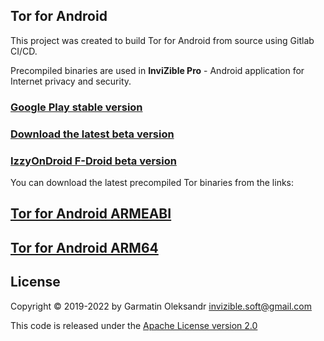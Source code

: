 ## Tor for Android

This project was created to build Tor for Android from source using Gitlab CI/CD.

Precompiled binaries are used in **InviZible Pro** - Android application for Internet privacy and security.

### [Google Play stable version](https://play.google.com/store/apps/details?id=pan.alexander.tordnscrypt.gp)

### [Download the latest beta version](https://github.com/Gedsh/InviZible/releases/latest)

### [IzzyOnDroid F-Droid beta version](https://apt.izzysoft.de/fdroid/index/apk/pan.alexander.tordnscrypt)

You can download the latest precompiled Tor binaries from the links:

## [Tor for Android ARMEABI](https://gitlab.com/Gedsh/tor-android-build-script/-/jobs/artifacts/master/raw/tor-android-binary/src/main/libs/armeabi/libtor.so?job=android%20r21e%2022%20default%20armeabi-v7a)

## [Tor for Android ARM64](https://gitlab.com/Gedsh/tor-android-build-script/-/jobs/artifacts/master/raw/tor-android-binary/src/main/libs/arm64/libtor.so?job=android%20r21e%2022%20default%20arm64-v8a)

## License

Copyright &copy; 2019-2022 by Garmatin Oleksandr invizible.soft@gmail.com

This code is released under the [Apache License version 2.0](https://www.apache.org/licenses/LICENSE-2.0)

